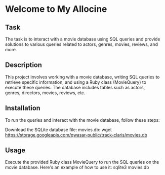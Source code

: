 # Welcome to My Allocine

## Task
The task is to interact with a movie database using SQL queries and provide solutions to various queries related to actors, genres, movies, reviews, and more.

## Description
This project involves working with a movie database, writing SQL queries to retrieve specific information, and using a Ruby class (MovieQuery) to execute these queries. The database includes tables such as actors, genres, directors, movies, reviews, etc.

## Installation
To run the queries and interact with the movie database, follow these steps:

Download the SQLite database file: movies.db: wget https://storage.googleapis.com/qwasar-public/track-claris/movies.db

## Usage
Execute the provided Ruby class MovieQuery to run the SQL queries on the movie database. Here's an example of how to use it:
sqlite3 movies.db
